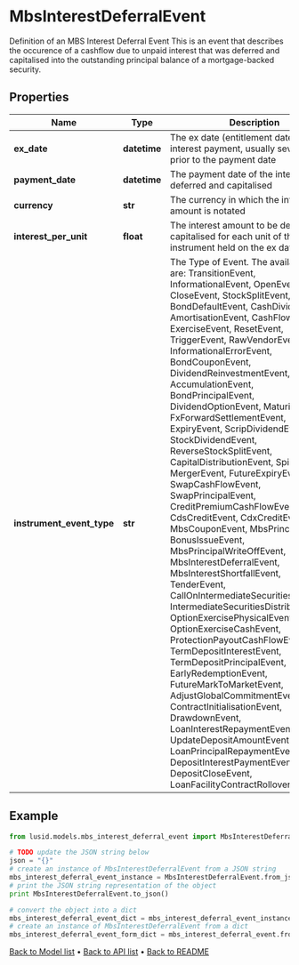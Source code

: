 # MbsInterestDeferralEvent

Definition of an MBS Interest Deferral Event  This is an event that describes the occurence of a cashflow due to unpaid interest that was deferred and  capitalised into the outstanding principal balance of a mortgage-backed security.

## Properties
Name | Type | Description | Notes
------------ | ------------- | ------------- | -------------
**ex_date** | **datetime** | The ex date (entitlement date) of the interest payment, usually several weeks prior to the payment date | 
**payment_date** | **datetime** | The payment date of the interest that is deferred and capitalised | 
**currency** | **str** | The currency in which the interest amount is notated | 
**interest_per_unit** | **float** | The interest amount to be deferred and capitalised for each unit of the instrument held on the ex date | [optional] 
**instrument_event_type** | **str** | The Type of Event. The available values are: TransitionEvent, InformationalEvent, OpenEvent, CloseEvent, StockSplitEvent, BondDefaultEvent, CashDividendEvent, AmortisationEvent, CashFlowEvent, ExerciseEvent, ResetEvent, TriggerEvent, RawVendorEvent, InformationalErrorEvent, BondCouponEvent, DividendReinvestmentEvent, AccumulationEvent, BondPrincipalEvent, DividendOptionEvent, MaturityEvent, FxForwardSettlementEvent, ExpiryEvent, ScripDividendEvent, StockDividendEvent, ReverseStockSplitEvent, CapitalDistributionEvent, SpinOffEvent, MergerEvent, FutureExpiryEvent, SwapCashFlowEvent, SwapPrincipalEvent, CreditPremiumCashFlowEvent, CdsCreditEvent, CdxCreditEvent, MbsCouponEvent, MbsPrincipalEvent, BonusIssueEvent, MbsPrincipalWriteOffEvent, MbsInterestDeferralEvent, MbsInterestShortfallEvent, TenderEvent, CallOnIntermediateSecuritiesEvent, IntermediateSecuritiesDistributionEvent, OptionExercisePhysicalEvent, OptionExerciseCashEvent, ProtectionPayoutCashFlowEvent, TermDepositInterestEvent, TermDepositPrincipalEvent, EarlyRedemptionEvent, FutureMarkToMarketEvent, AdjustGlobalCommitmentEvent, ContractInitialisationEvent, DrawdownEvent, LoanInterestRepaymentEvent, UpdateDepositAmountEvent, LoanPrincipalRepaymentEvent, DepositInterestPaymentEvent, DepositCloseEvent, LoanFacilityContractRolloverEvent | 

## Example

```python
from lusid.models.mbs_interest_deferral_event import MbsInterestDeferralEvent

# TODO update the JSON string below
json = "{}"
# create an instance of MbsInterestDeferralEvent from a JSON string
mbs_interest_deferral_event_instance = MbsInterestDeferralEvent.from_json(json)
# print the JSON string representation of the object
print MbsInterestDeferralEvent.to_json()

# convert the object into a dict
mbs_interest_deferral_event_dict = mbs_interest_deferral_event_instance.to_dict()
# create an instance of MbsInterestDeferralEvent from a dict
mbs_interest_deferral_event_form_dict = mbs_interest_deferral_event.from_dict(mbs_interest_deferral_event_dict)
```
[Back to Model list](../README.md#documentation-for-models) &#8226; [Back to API list](../README.md#documentation-for-api-endpoints) &#8226; [Back to README](../README.md)


